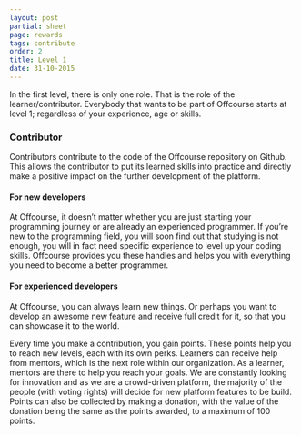 ```yaml
---
layout: post
partial: sheet
page: rewards
tags: contribute
order: 2
title: Level 1
date: 31-10-2015
---
```

In the first level, there is only one role. That is the role of the learner/contributor. Everybody that wants to be part of Offcourse starts at level 1; regardless of your experience, age or skills.

### Contributor

Contributors contribute to the code of the Offcourse repository on Github. This allows the contributor to put its learned skills into practice and directly make a positive impact on the further development of the platform.

#### For new developers

At Offcourse, it doesn’t matter whether you are just starting your programming journey or are already an experienced programmer. If you’re new to the programming field, you will soon find out that studying is not enough, you will in fact need specific experience to level up your coding skills. Offcourse provides you these handles and helps you with everything you need to become a better programmer.

#### For experienced developers

At Offcourse, you can always learn new things. Or perhaps you want to develop an awesome new feature and receive full credit for it, so that you can showcase it to the world.

Every time you make a contribution, you gain points. These points help you to reach new levels, each with its own perks. Learners can receive help from mentors, which is the next role within our organization. As a learner, mentors are there to help you reach your goals. We are constantly looking for innovation and as we are a crowd-driven platform, the majority of the people (with voting rights) will decide for new platform features to be build. Points can also be collected by making a donation, with the value of the donation being the same as the points awarded, to a maximum of 100 points.